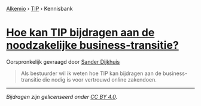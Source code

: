 [Alkemio](https://welcome.alkem.io/) › [TIP](https://alkem.io/tip/dashboard) › Kennisbank
# [Hoe kan TIP bijdragen aan de noodzakelijke business-transitie?](https://alkem.io/tip/collaboration/hoekantipbijdrage-2801)
Oorspronkelijk gevraagd door [Sander Dijkhuis](https://alkem.io/user/sander-dijkhuis-3912)
>Als bestuurder wil ik weten hoe TIP kan bijdragen aan de business-transitie die nodig is voor vertrouwd online zakendoen.
* * *
_Bijdragen zijn gelicenseerd onder [CC BY 4.0](https://creativecommons.org/licenses/by/4.0/deed.nl)._
